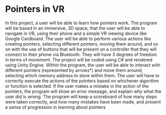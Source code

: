 # Pointers in VR
In this project, a user will be able to learn how pointers work. The program will be based in an immersive, 3D space, that the user will be able to navigate in VR, using their phone and a simple VR viewing device like Google Cardboard. The user will be able to perform various actions like creating pointers, selecting different pointers, moving them around, and so on with the use of buttons that will be present on a controller that they will connect to their phone via Bluetooth. They will have 3 degrees of freedom in terms of movement. The project will be coded using C# and rendered using Unity Engine. Within the program, the user will be able to interact with different pointers (represented by arrows*) and move them around, selecting which memory address to store within them. The user will have to correctly execute the actions of the pointers based on whichever algorithm or function is selected. If the user makes a mistake in the action of the pointers, the program will show an error message, and explain why what the user did is wrong. The program will keep a scoreboard of how many steps were taken correctly, and how many mistakes have been made, and present a sense of progression in learning about pointers
